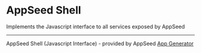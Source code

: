 # AppSeed Shell

Implements the Javascript interface to all services exposed by AppSeed

---
AppSeed Shell (Javascript Interface) - provided by AppSeed [App Generator](https://appseed.us)
